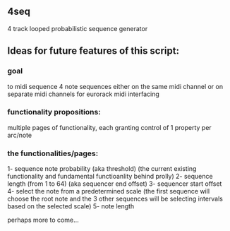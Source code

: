 ## 4seq
4 track looped probabilistic sequence generator
 
## Ideas for future features of this script:

### goal
to midi sequence 4 note sequences either on the same midi channel or on separate midi channels for eurorack midi interfacing

### functionality propositions:
multiple pages of functionality, each granting control of 1 property per arc/note

### the functionalities/pages:
1- sequence note probability (aka threshold) (the current  existing functionality and fundamental functioanlity behind prolly)
2- sequence length (from 1 to 64) (aka sequencer end offset)
3- sequencer start offset
4- select the note from a predetermined scale (the first sequence will choose the root note and the 3 other sequences will be selecting intervals based on the selected scale)
5- note length


perhaps more to come...
